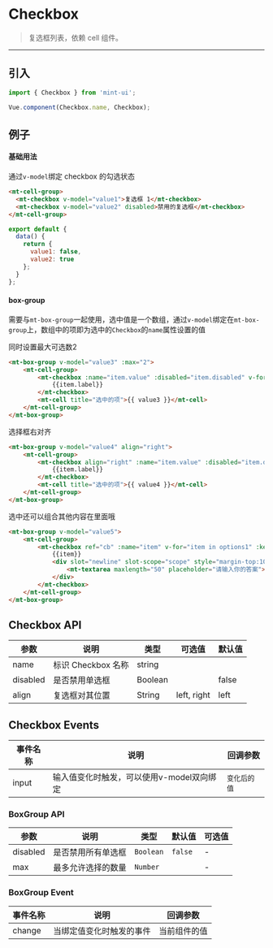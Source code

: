 # Checkbox

> 复选框列表，依赖 <router-link to="cell">cell</a> 组件。

-------------

## 引入

```javascript
import { Checkbox } from 'mint-ui';

Vue.component(Checkbox.name, Checkbox);
```

## 例子

#### 基础用法
通过`v-model`绑定 checkbox 的勾选状态

```html
<mt-cell-group>
  <mt-checkbox v-model="value1">复选框 1</mt-checkbox>
  <mt-checkbox v-model="value2" disabled>禁用的复选框</mt-checkbox>
</mt-cell-group>
```
```javascript
export default {
  data() {
    return {
      value1: false,
      value2: true
    };
  }
};
```

#### box-group

需要与`mt-box-group`一起使用，选中值是一个数组，通过`v-model`绑定在`mt-box-group`上，数组中的项即为选中的`Checkbox`的`name`属性设置的值

同时设置最大可选数2

```html
<mt-box-group v-model="value3" :max="2">
    <mt-cell-group>
        <mt-checkbox :name="item.value" :disabled="item.disabled" v-for="item in options" :key="item.value">
            {{item.label}}
        </mt-checkbox>
        <mt-cell title="选中的项">{{ value3 }}</mt-cell>
    </mt-cell-group>
</mt-box-group>
```


选择框右对齐

```html
<mt-box-group v-model="value4" align="right">
    <mt-cell-group>
        <mt-checkbox align="right" :name="item.value" :disabled="item.disabled" v-for="item in options" :key="item.value">
            {{item.label}}
        </mt-checkbox>
        <mt-cell title="选中的项">{{ value4 }}</mt-cell>
    </mt-cell-group>
</mt-box-group>
```


选中还可以组合其他内容在里面哦

```html
<mt-box-group v-model="value5">
    <mt-cell-group>
        <mt-checkbox ref="cb" :name="item" v-for="item in options1" :key="item">
            {{item}}
            <div slot="newline" slot-scope="scope" style="margin-top:10px" v-if="scope.checked">
                <mt-textarea maxlength="50" placeholder="请输入你的答案"></mt-textarea>
            </div>
        </mt-checkbox>
    </mt-cell-group>
</mt-box-group>
```


## Checkbox API
| 参数 | 说明 | 类型 | 可选值 | 默认值 |
|------|-------|---------|-------|--------|
|name | 标识 Checkbox 名称 | string | | |
|disabled | 是否禁用单选框 | Boolean | | false |
|align| 复选框对其位置| String | left, right | left |


## Checkbox Events
| 事件名称 | 说明 | 回调参数 |
|---------- |-------- |---------- |
| input  | 输入值变化时触发，可以使用v-model双向绑定 | `变化后的值`  |


### BoxGroup API

| 参数 | 说明 | 类型 | 默认值 | 可选值 |
|-----------|-----------|-----------|-------------|-------------|
| disabled | 是否禁用所有单选框 | `Boolean` | `false` | - |
| max | 最多允许选择的数量 | `Number` |  | - |


### BoxGroup Event

| 事件名称 | 说明 | 回调参数 |
|-----------|-----------|-----------|
| change | 当绑定值变化时触发的事件 | 当前组件的值 |


<script>
  export default {
    data: function(){
      return {
        value1:false,
        value2:true,
        value3:["选中禁用的值"],
        value4:[],
        value5:["选项A"],
        options:[
          {
            label: '被禁用',
            value: '值F',
            disabled: true
          },
          {
            label: '选中禁用',
            value: '选中禁用的值',
            disabled: true
          },
          {
            label: '选项A',
            value: '值A'
          },
          {
            label: '选项B',
            value: '值B'
          }
        ],
        options1:['选项A', '选项B', '选项C']
      }
    },
    methods:{
    }
  };
</script>
